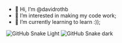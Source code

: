 - 👋 Hi, I’m @davidrothb
- 👀 I’m interested in making my code work;
- 🌱 I’m currently learning to learn :));

![GitHub Snake Light](github-snake.svg#gh-light-mode-only)
![GitHub Snake dark](github-snake-dark.svg#gh-dark-mode-only)

<!---
drbauer03/drbauer03 is a ✨ special ✨ repository because its `README.md` (this file) appears on your GitHub profile.
You can click the Preview link to take a look at your changes.
--->
